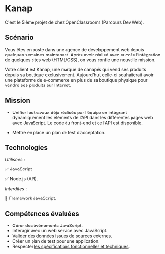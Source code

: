 
# Kanap

C'est le 5ième projet de chez OpenClassrooms (Parcours Dev Web).

## Scénario

Vous êtes en poste dans une agence de développement web depuis quelques semaines maintenant. Après avoir réalisé avec succès l’intégration de quelques sites web (HTML/CSS), on vous confie une nouvelle mission.

Votre client est Kanap, une marque de canapés qui vend ses produits depuis sa boutique exclusivement. Aujourd’hui, celle-ci souhaiterait avoir une plateforme de e-commerce en plus de sa boutique physique pour vendre ses produits sur Internet.


##  Mission
- Unifier les travaux déjà réalisés par l’équipe en intégrant dynamiquement les éléments de l’API dans les différentes pages web avec JavaScript. Le code du front-end et de l’API est disponible.

- Mettre en place un plan de test d’acceptation.
## Technologies
*Utilisées* :

✅ JavaScript

✅ Node.js (API).

*Interdites* :

🚫 Framework JavaScript.

## Compétences évaluées
- Gérer des événements JavaScript.
- Interagir avec un web service avec JavaScript.
- Valider des données issues de sources externes.
- Créer un plan de test pour une application.
- Respecter [les spécifications fonctionnelles et techniques](https://course.oc-static.com/projects/DWJ_FR_P5/DW+P5+-+Etapes+cles.pdf).
